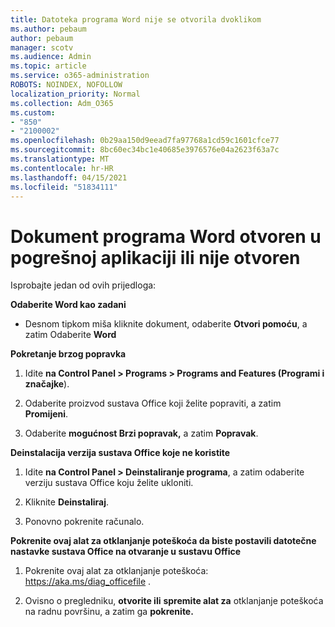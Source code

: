 ```yaml
---
title: Datoteka programa Word nije se otvorila dvoklikom
ms.author: pebaum
author: pebaum
manager: scotv
ms.audience: Admin
ms.topic: article
ms.service: o365-administration
ROBOTS: NOINDEX, NOFOLLOW
localization_priority: Normal
ms.collection: Adm_O365
ms.custom:
- "850"
- "2100002"
ms.openlocfilehash: 0b29aa150d9eead7fa97768a1cd59c1601cfce77
ms.sourcegitcommit: 8bc60ec34bc1e40685e3976576e04a2623f63a7c
ms.translationtype: MT
ms.contentlocale: hr-HR
ms.lasthandoff: 04/15/2021
ms.locfileid: "51834111"
---
```

# <a name="word-document-opened-in-the-wrong-app-or-didnt-open"></a>Dokument programa Word otvoren u pogrešnoj aplikaciji ili nije otvoren

Isprobajte jedan od ovih prijedloga:

**Odaberite Word kao zadani**

- Desnom tipkom miša kliknite dokument, odaberite **Otvori pomoću**, a zatim Odaberite **Word**

**Pokretanje brzog popravka**

1. Idite **na Control Panel > Programs > Programs and Features (Programi i značajke**).

2. Odaberite proizvod sustava Office koji želite popraviti, a zatim **Promijeni**.

3. Odaberite **mogućnost Brzi popravak,** a zatim **Popravak**.

**Deinstalacija verzija sustava Office koje ne koristite**

1. Idite **na Control Panel > Deinstaliranje programa**, a zatim odaberite verziju sustava Office koju želite ukloniti.

2. Kliknite **Deinstaliraj**.

3. Ponovno pokrenite računalo.

**Pokrenite ovaj alat za otklanjanje poteškoća da biste postavili datotečne nastavke sustava Office na otvaranje u sustavu Office**

1. Pokrenite ovaj alat za otklanjanje poteškoća: https://aka.ms/diag_officefile .

2. Ovisno o pregledniku, **otvorite ili** **spremite alat za** otklanjanje poteškoća na radnu površinu, a zatim ga **pokrenite.**

